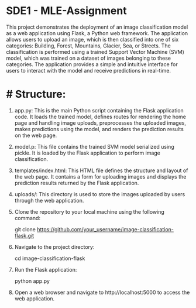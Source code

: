 # SDE1 - MLE-Assignment

This project demonstrates the deployment of an image classification model as a web application using Flask, a Python web framework. The application allows users to upload an image, which is then classified into one of six categories: Building, Forest, Mountains, Glacier, Sea, or Streets. The classification is performed using a trained Support Vector Machine (SVM) model, which was trained on a dataset of images belonging to these categories. The application provides a simple and intuitive interface for users to interact with the model and receive predictions in real-time.

# # Structure: 

1. app.py: This is the main Python script containing the Flask application code. It loads the trained model, defines routes for rendering the home page and handling image uploads, preprocesses the uploaded images, makes predictions using the model, and renders the prediction results on the web page.

2. model.p: This file contains the trained SVM model serialized using pickle. It is loaded by the Flask application to perform image classification.

3. templates/index.html: This HTML file defines the structure and layout of the web page. It contains a form for uploading images and displays the prediction results returned by the Flask application.

4. uploads/: This directory is used to store the images uploaded by users through the web application.

5. Clone the repository to your local machine using the following command:

   git clone https://github.com/your_username/image-classification-flask.git

7. Navigate to the project directory:

   cd image-classification-flask

9. Run the Flask application:

    python app.py

11. Open a web browser and navigate to http://localhost:5000 to access the web application.

